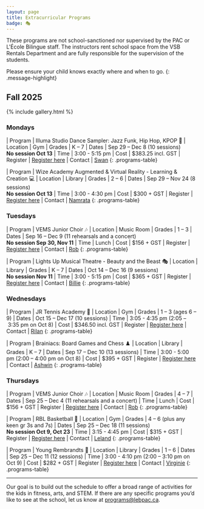 ```yaml
---
layout: page
title: Extracurricular Programs
badge: 🎭
---
```


These programs are not school-sanctioned nor supervised by the PAC or L'École Bilingue staff. The instructors rent school space from the VSB Rentals Department and are fully responsible for the supervision of the students.

Please ensure your child knows exactly where and when to go.
{: .message-highlight}

## Fall 2025

{% include gallery.html %}

### Mondays

| Program | Illuma Studio Dance Sampler: Jazz Funk, Hip Hop, KPOP 🪩
| Location | Gym
| Grades | K – 7
| Dates | Sep 29 – Dec 8 (10 sessions)<br />**No session Oct 13**
| Time | 3:00 - 5:15 pm
| Cost | $383.25 incl. GST
| Register | [Register here](https://form.jotform.com/helloilluma/ASP)
| Contact | [Swan](mailto:helloilluma@gmail.com)
{: .programs-table}

| Program | Wize Academy Augmented & Virtual Reality - Learning & Creation 💻
| Location | Library
| Grades | 2 – 6
| Dates | Sep 29 – Nov 24 (8 sessions)<br />**No session Oct 13**
| Time | 3:00 - 4:30 pm
| Cost | $300 + GST
| Register | [Register here](https://app.amilia.com/store/en/wize-academy-of-vancouver-south-richmond/shop/programs)
| Contact | [Namrata](mailto:info-nn@wizeacademy.com)
{: .programs-table}

### Tuesdays

| Program | VEMS Junior Choir 🎶
| Location | Music Room
| Grades | 1 – 3
| Dates | Sep 16 – Dec 9 (11 rehearsals and a concert)<br />**No session Sep 30, Nov 11**
| Time | Lunch
| Cost | $156 + GST
| Register | [Register here](https://vems.ca/signup.html)
| Contact | [Rob](mailto:president@vems.ca)
{: .programs-table}

| Program | Lights Up Musical Theatre - Beauty and the Beast 🎭
| Location | Library
| Grades | K – 7
| Dates | Oct 14 – Dec 16 (9 sessions)<br />**No session Nov 11**
| Time | 3:00 - 5:15 pm
| Cost | $365 + GST
| Register | [Register here](https://lightsuptheatre.ca/lecolebilingue/)
| Contact | [Billie](mailto:billie@lightsuptheatre.ca)
{: .programs-table}

### Wednesdays

| Program | JR Tennis Academy 🎾
| Location | Gym
| Grades | 1 – 3 (ages 6 – 9)
| Dates | Oct 15 – Dec 17 (10 sessions)
| Time | 3:05 - 4:35 pm (2:05 – 3:35 pm on Oct 8)
| Cost | $346.50 incl. GST
| Register | [Register here](http://www.jrtennis.ca/)
| Contact | [Rilan](mailto:rilanjrtennis@gmail.com)
{: .programs-table}

| Program | Brainiacs: Board Games and Chess ♟️
| Location | Library
| Grades | K – 7
| Dates | Sep 17 – Dec 10 (13 sessions)
| Time | 3:00 - 5:00 pm (2:00 – 4:00 pm on Oct 8)
| Cost | $395 + GST
| Register | [Register here](https://www.brainiacsadventures.com/programs)
| Contact | [Ashwin](mailto:brainiacs.adventures@gmail.com)
{: .programs-table}

### Thursdays

| Program | VEMS Junior Choir 🎶
| Location | Music Room
| Grades | 4 – 7
| Dates | Sep 25 – Dec 4 (11 rehearsals and a concert)
| Time | Lunch
| Cost | $156 + GST
| Register | [Register here](https://vems.ca/signup.html)
| Contact | [Rob](mailto:president@vems.ca)
{: .programs-table}

| Program | RBL Basketball 🏀
| Location | Gym
| Grades | 4 – 6 (plus any keen gr 3s and 7s)
| Dates | Sep 25 – Dec 18 (11 sessions)<br />**No session Oct 9, Oct 23**
| Time | 3:15 - 4:45 pm
| Cost | $315 + GST
| Register | [Register here](https://secure.esportsdesk.com/login.cfm?leagueID=22292&clientID=1477&regEventID=76185)
| Contact | [Leland](mailto:leland@rblbasketball.com)
{: .programs-table}

| Program | Young Rembrandts 🎨
| Location | Library
| Grades | 1 – 6
| Dates | Sep 25 – Dec 11 (12 sessions)
| Time | 3:00 - 4:10 pm (2:00 – 3:10 pm on Oct 9)
| Cost | $282 + GST
| Register | [Register here](https://campscui.active.com/orgs/YoungRembrandtsMetroVancouver?season=3687135&session=68075133)
| Contact | [Virginie](mailto:metrovancouver@youngrembrandts.com)
{: .programs-table}

---

Our goal is to build out the schedule to offer a broad range of activities for the kids in fitness, arts, and STEM. If there are any specific programs you’d like to see at the school, let us know at [programs@lebpac.ca](mailto:programs@lebpac.ca).